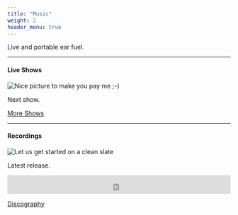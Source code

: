 ```yaml
---
title: "Music"
weight: 2
header_menu: true
---
```


Live and portable ear fuel.

---

#### Live Shows

![Nice picture to make you pay me ;-)](images/llc-live.jpg)

Next show.

[More Shows](more-shows)

---

#### Recordings

![Let us get started on a clean slate](images/llc-stories.jpg)

Latest release.

<iframe style="border: 0; width: 100%; height: 42px;" src="https://bandcamp.com/EmbeddedPlayer/album=2702248276/size=small/bgcol=ffffff/linkcol=0687f5/transparent=true/" seamless><a href="https://thelowerleisureclass.bandcamp.com/album/stories-from-the-lower-leisure-class">Stories from The Lower Leisure Class by The Lower Leisure Class</a></iframe>

[Discography](discography)


